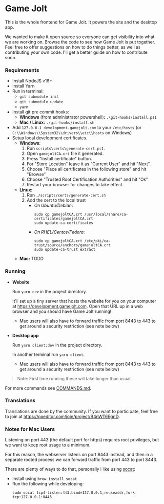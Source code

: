 # Game Jolt

This is the whole frontend for Game Jolt. It powers the site and the desktop app.

We wanted to make it open source so everyone can get visibility into what we are working on. Browse the code to see how Game Jolt is put together. Feel free to offer suggestions on how to do things better, as well as contributing your own code. I'll get a better guide on how to contribute soon.

### Requirements
- Install NodeJS v16+
- Install Yarn
- Run in terminal:
	- `git submodule init`
	- `git submodule update`
	- `yarn`
- Install git pre commit hooks:
  - __Windows__ (from administrator powershell)__:__ `.\git-hooks\install.ps1`
  - __Mac / Linux:__ `./git-hooks/install.sh`
- Add `127.0.0.1 development.gamejolt.com` to your `/etc/hosts` (or `C:\\Windows\\System32\\drivers\\etc\\hosts` on Windows)
- Setup local development certificates.
  - __Windows:__
    1. Run `scripts\certs\generate-cert.ps1`.
    2. Open `gamejoltCA.crt` file it generated.
    3. Press "Install certificate" button.
    4. For "Store Location" leave it as "Current User" and hit "Next".
    5. Choose "Place all certificates in the following store" and hit "Browse"
    6. Choose "Trusted Root Certification Authorities" and hit "Ok"
    7. Restart your browser for changes to take effect.
  - __Linux:__
    1. Run `./scripts/certs/generate-cert.sh`
    2. Add the cert to the local trust
        - _On Ubuntu/Debian_:
          ```
          sudo cp gamejoltCA.crt /usr/local/share/ca-certificates/gamejoltCA.crt
          sudo update-ca-certificates
          ```
        - _On RHEL/Centos/Fedora_:
          ```
          sudo cp gamejoltCA.crt /etc/pki/ca-trust/source/anchors/gamejoltCA.crt
          sudo update-ca-trust extract
          ```
  - __Mac:__ TODO

### Running
- __Website__

  Run `yarn dev` in the project directory.

  It'll set up a tiny server that hosts the website for you on your computer at https://development.gamejolt.com. Open that URL up in a web browser and you should have Game Jolt running!

  * Mac users will also have to forward traffic from port 8443 to 443 to get around a security restriction (see note below)

- __Desktop app__

  Run `yarn client:dev` in the project directory.

  In another terminal run `yarn client`.

  * Mac users will also have to forward traffic from port 8443 to 443 to get around a security restriction (see note below)

>Note: First time running these will take longer than usual.

For more commands see [COMMANDS.md](COMMANDS.md).

### Translations

Translations are done by the community. If you want to participate, feel free to join at https://poeditor.com/join/project/B4nWT6EgnD.

### Notes for Mac Users
Listening on port 443 (the default port for https) requires root privileges, but we want to keep root usage to a minimum.

For this reason, the webserver listens on port 8443 instead, and then in a separate rooted process we can forward traffic from port 443 to port 8443.

There are plenty of ways to do that, personally I like using [socat](https://www.redhat.com/sysadmin/getting-started-socat):
- Install using `brew install socat`
- Run the following while developing:
  ```
  sudo socat tcp4-listen:443,bind=127.0.0.1,reuseaddr,fork tcp:127.0.0.1:8443
  ```
